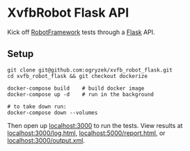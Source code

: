 # XvfbRobot Flask API
Kick off [RobotFramework](http://robotframework.org/) tests through a [Flask](http://flask.pocoo.org/) API.

## Setup
```
git clone git@github.com:ogryzek/xvfb_robot_flask.git
cd xvfb_robot_flask && git checkout dockerize

docker-compose build    # build docker image
docker-compose up -d    # run in the background

# to take down run:
docker-compose down --volumes
```

Then open up [localhost:3000](http://localhost:3000) to run the tests. View results at [localhost:3000/log.html](http://localhost:3000/log.html), [localhost:5000/report.html](http://localhost:3000/report.html), or [localhost:3000/output.xml](http://localhost:3000/output.xml).
